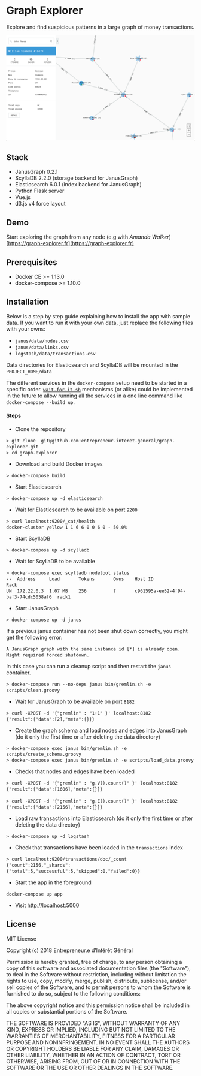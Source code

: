 # Graph Explorer
Explore and find suspicious patterns in a large graph of money transactions.

![screenshot](https://github.com/entrepreneur-interet-general/graph-explorer/raw/master/docs/img/home.png)

## Stack 

* JanusGraph 0.2.1 
* ScyllaDB 2.2.0 (storage backend for JanusGraph)
* Elasticsearch 6.0.1 (index backend for JanusGraph)
* Python Flask server
* Vue.js 
* d3.js v4 force layout

## Demo 
Start exploring the graph from any node (e.g with *Amanda Walker*) 
[https://graph-explorer.fr](https://graph-explorer.fr)


## Prerequisites 

* Docker CE >= 1.13.0
* docker-compose >= 1.10.0 

## Installation 
 
Below is a step by step guide explaining how to install the app with sample data. 
If you want to run it with your own data, just replace the following files with your owns:
* `janus/data/nodes.csv`
* `janus/data/links.csv` 
*  `logstash/data/transactions.csv`

Data directories for Elasticsearch and ScyllaDB will be mounted in the `PROJECT_HOME/data`

The different services in the `docker-compose` setup need to be started in a specific order. [`wait-for-it.sh`](https://github.com/vishnubob/wait-for-it) mechanisms (or alike) could be implemented in the future to allow running all the services in a one line command like `docker-compose --build up`.

#### Steps
* Clone the repository
```
> git clone  git@github.com:entrepreneur-interet-general/graph-explorer.git
> cd graph-explorer
``` 
* Download and build Docker images
```
> docker-compose build 
``` 
* Start Elasticsearch
```
> docker-compose up -d elasticsearch 
``` 
* Wait for Elasticsearch to be available on port `9200` 
```
> curl localhost:9200/_cat/health 
docker-cluster yellow 1 1 6 6 0 0 6 0 - 50.0%
``` 
* Start ScyllaDB
```
> docker-compose up -d scylladb
``` 
* Wait for ScyllaDB to be available
```
> docker-compose exec scylladb nodetool status
--  Address     Load       Tokens       Owns    Host ID                               Rack
UN  172.22.0.3  1.07 MB    256          ?       c961595a-ee52-4f94-baf3-74cdc5058af6  rack1
``` 
* Start JanusGraph 
```
> docker-compose up -d janus 
``` 
If a previous janus container has not been shut down correctly, you might get the following error: 
```
A JanusGraph graph with the same instance id [*] is already open. Might required forced shutdown.
```
In this case you can run a cleanup script and then restart the `janus` container.
```
> docker-compose run --no-deps janus bin/gremlin.sh -e scripts/clean.groovy
```
*  Wait for JanusGraph to be available on port `8182`
```
> curl -XPOST -d '{"gremlin" : "1+1" }' localhost:8182 
{"result":{"data":[2],"meta":{}}}
```
* Create the graph schema and load nodes and edges into JanusGraph (do it only the first time or after deleting the data directory)  
```
> docker-compose exec janus bin/gremlin.sh -e scripts/create_schema.groovy
> docker-compose exec janus bin/gremlin.sh -e scripts/load_data.groovy 
```
* Checks that nodes and edges have been loaded
```
> curl -XPOST -d '{"gremlin" : "g.V().count()" }' localhost:8182 
{"result":{"data":[1606],"meta":{}}}

> curl -XPOST -d '{"gremlin" : "g.E().count()" }' localhost:8182
{"result":{"data":[2156],"meta":{}}}
```
* Load raw transactions into Elasticsearch (do it only the first time or after deleting the data directoy) 
```
> docker-compose up -d logstash 
```
* Check that transactions have been loaded in the `transactions` index
```
> curl localhost:9200/transactions/doc/_count 
{"count":2156,"_shards":{"total":5,"successful":5,"skipped":0,"failed":0}}
```
* Start the app in the foreground 
```
docker-compose up app 
```
* Visit [http://localhost:5000](http://localhost:5000)

## License

MIT License

Copyright (c) 2018 Entrepreneur.e d’Intérêt Général

Permission is hereby granted, free of charge, to any person obtaining a copy
of this software and associated documentation files (the "Software"), to deal
in the Software without restriction, including without limitation the rights
to use, copy, modify, merge, publish, distribute, sublicense, and/or sell
copies of the Software, and to permit persons to whom the Software is
furnished to do so, subject to the following conditions:

The above copyright notice and this permission notice shall be included in all
copies or substantial portions of the Software.

THE SOFTWARE IS PROVIDED "AS IS", WITHOUT WARRANTY OF ANY KIND, EXPRESS OR
IMPLIED, INCLUDING BUT NOT LIMITED TO THE WARRANTIES OF MERCHANTABILITY,
FITNESS FOR A PARTICULAR PURPOSE AND NONINFRINGEMENT. IN NO EVENT SHALL THE
AUTHORS OR COPYRIGHT HOLDERS BE LIABLE FOR ANY CLAIM, DAMAGES OR OTHER
LIABILITY, WHETHER IN AN ACTION OF CONTRACT, TORT OR OTHERWISE, ARISING FROM,
OUT OF OR IN CONNECTION WITH THE SOFTWARE OR THE USE OR OTHER DEALINGS IN THE
SOFTWARE.